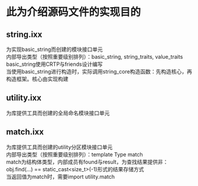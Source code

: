 # 此为介绍源码文件的实现目的

## string.ixx
为实现basic_string而创建的模块接口单元 <br>
内部导出类型（按照重要级别排列）：basic_string, string_traits, value_traits <br>
basic_string使用CRTP与friends设计编写 <br>
当使用basic_string进行构造时，实际调用string_core构造函数：先构造核心，再构造框架。核心由实现构建 <br>

## utility.ixx
为库提供工具而创建的全局命名模块接口单元

## match.ixx
为库提供工具而创建的utility分区模块接口单元 <br>
内部导出类型（按照重要级别排列）：template Type match <br>
match为结构体类型，内部成员有found与result，为查找结果提供非：obj.find(...) == static_cast<size_t>(-1)形式的结果存储方式 <br>
当返回值为match时，需要import utility.match